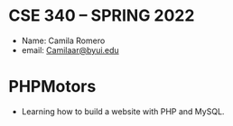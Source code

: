 # CSE 340 – SPRING 2022
  - Name: Camila Romero
  - email: Camilaar@byui.edu

  # PHPMotors
  - Learning how to build a website with PHP and MySQL.